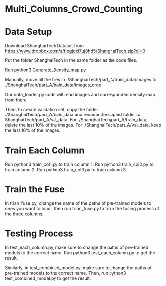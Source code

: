 # Multi_Columns_Crowd_Counting

# Data Setup 
Download ShanghaiTech Dataset from
https://www.dropbox.com/s/fipgjqxl7uj8hd5/ShanghaiTech.zip?dl=0

Put the folder ShanghaiTech in the same folder as the code files.

Run python3 Generate_Density_map.py 

Manually, move all the files in ./ShanghaiTech/part_A/train_data/images to ./ShanghaiTech/part_A/train_data/images_crop

Our data_loader.py code will read images and corresponded density map from there

Then, to create validation set, copy the folder ./ShanghaiTech/part_A/train_data and rename the copied folder to ShanghaiTech/part_A/val_data. For ./ShanghaiTech/part_A/train_data, delete the last 10% of the images. For ./ShanghaiTech/part_A/val_data, keep the last 10% of the images. 

# Train Each Column 
Run python3 train_col1.py to train column 1.
Run python3 train_col2.py to train column 2.
Run python3 train_col3.py to train column 3.

# Train the Fuse 
In trian_fuse.py, change the name of the paths of pre-trained models to ones you want to load. 
Then run trian_fuse.py to train the fusing process of the three columns.

# Testing Process
In test_each_column.py, make sure to change the paths of pre-trained models to the correct name. 
Run python3 test_each_column.py to get the result. 

Similarly, in test_combined_model.py, make sure to change the paths of pre-trained models to the correct name. Then, 
run python3 test_combined_model.py to get the result. 






